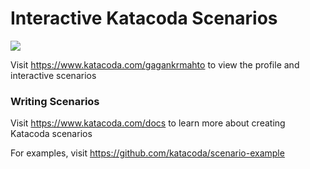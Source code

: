 # Interactive Katacoda Scenarios

[![](http://shields.katacoda.com/katacoda/gagankrmahto/count.svg)](https://www.katacoda.com/gagankrmahto "Get your profile on Katacoda.com")

Visit https://www.katacoda.com/gagankrmahto to view the profile and interactive scenarios

### Writing Scenarios
Visit https://www.katacoda.com/docs to learn more about creating Katacoda scenarios

For examples, visit https://github.com/katacoda/scenario-example
